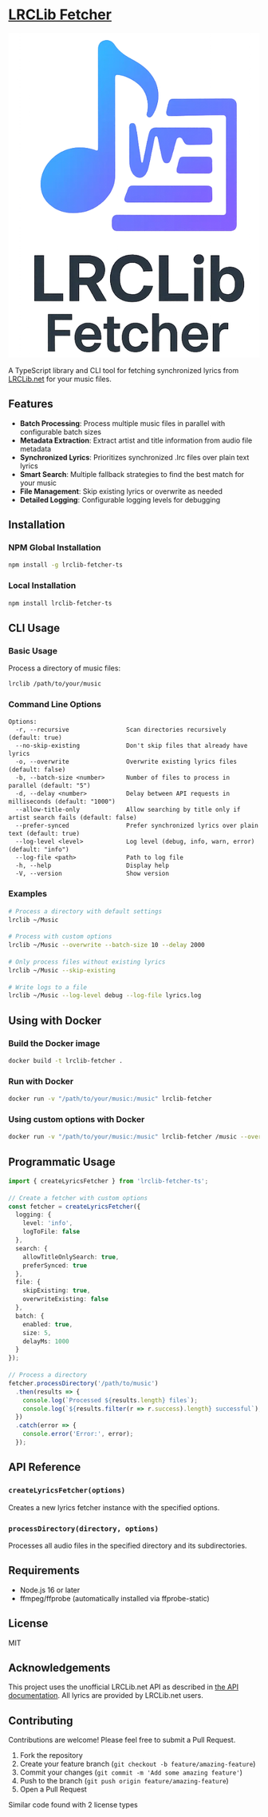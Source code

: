 # [LRCLib Fetcher](https://github.com/leshicodes/lrclib-fetcher-ts)

![logo](https://raw.githubusercontent.com/leshicodes/lrclib-fetcher-ts/main/assets/logo/logo.png)

A TypeScript library and CLI tool for fetching synchronized lyrics from [LRCLib.net](https://LRCLib.net) for your music files.

## Features

- **Batch Processing**: Process multiple music files in parallel with configurable batch sizes
- **Metadata Extraction**: Extract artist and title information from audio file metadata
- **Synchronized Lyrics**: Prioritizes synchronized .lrc files over plain text lyrics
- **Smart Search**: Multiple fallback strategies to find the best match for your music
- **File Management**: Skip existing lyrics or overwrite as needed
- **Detailed Logging**: Configurable logging levels for debugging

## Installation

### NPM Global Installation

```bash
npm install -g lrclib-fetcher-ts
```

### Local Installation

```bash
npm install lrclib-fetcher-ts
```

## CLI Usage

### Basic Usage

Process a directory of music files:

```bash
lrclib /path/to/your/music
```

### Command Line Options

```
Options:
  -r, --recursive                Scan directories recursively (default: true)
  --no-skip-existing             Don't skip files that already have lyrics
  -o, --overwrite                Overwrite existing lyrics files (default: false)
  -b, --batch-size <number>      Number of files to process in parallel (default: "5")
  -d, --delay <number>           Delay between API requests in milliseconds (default: "1000")
  --allow-title-only             Allow searching by title only if artist search fails (default: false)
  --prefer-synced                Prefer synchronized lyrics over plain text (default: true)
  --log-level <level>            Log level (debug, info, warn, error) (default: "info")
  --log-file <path>              Path to log file
  -h, --help                     Display help
  -V, --version                  Show version
```

### Examples

```bash
# Process a directory with default settings
lrclib ~/Music

# Process with custom options
lrclib ~/Music --overwrite --batch-size 10 --delay 2000

# Only process files without existing lyrics
lrclib ~/Music --skip-existing

# Write logs to a file
lrclib ~/Music --log-level debug --log-file lyrics.log
```

## Using with Docker

### Build the Docker image

```bash
docker build -t lrclib-fetcher .
```

### Run with Docker

```bash
docker run -v "/path/to/your/music:/music" lrclib-fetcher
```

### Using custom options with Docker

```bash
docker run -v "/path/to/your/music:/music" lrclib-fetcher /music --overwrite --batch-size 10
```

## Programmatic Usage

```typescript
import { createLyricsFetcher } from 'lrclib-fetcher-ts';

// Create a fetcher with custom options
const fetcher = createLyricsFetcher({
  logging: { 
    level: 'info',
    logToFile: false
  },
  search: {
    allowTitleOnlySearch: true,
    preferSynced: true
  },
  file: {
    skipExisting: true,
    overwriteExisting: false
  },
  batch: {
    enabled: true,
    size: 5,
    delayMs: 1000
  }
});

// Process a directory
fetcher.processDirectory('/path/to/music')
  .then(results => {
    console.log(`Processed ${results.length} files`);
    console.log(`${results.filter(r => r.success).length} successful`);
  })
  .catch(error => {
    console.error('Error:', error);
  });
```

## API Reference

### `createLyricsFetcher(options)`

Creates a new lyrics fetcher instance with the specified options.

### `processDirectory(directory, options)`

Processes all audio files in the specified directory and its subdirectories.

## Requirements

- Node.js 16 or later
- ffmpeg/ffprobe (automatically installed via ffprobe-static)

## License

MIT

## Acknowledgements

This project uses the unofficial LRCLib.net API as described in [the API documentation](https://github.com/leshicodes/lrclib-fetcher-ts/blob/main/docs/lrclib-api.md). All lyrics are provided by LRCLib.net users.

## Contributing

Contributions are welcome! Please feel free to submit a Pull Request.

1. Fork the repository
2. Create your feature branch (`git checkout -b feature/amazing-feature`)
3. Commit your changes (`git commit -m 'Add some amazing feature'`)
4. Push to the branch (`git push origin feature/amazing-feature`)
5. Open a Pull Request

Similar code found with 2 license types
